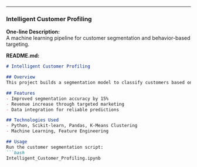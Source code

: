 ---

### **Intelligent Customer Profiling**  
**One-line Description:**  
A machine learning pipeline for customer segmentation and behavior-based targeting.  

**README.md:**  
```markdown
# Intelligent Customer Profiling

## Overview
This project builds a segmentation model to classify customers based on purchasing behavior. It uses advanced feature engineering and predictive modeling.

## Features
- Improved segmentation accuracy by 15%
- Revenue increase through targeted marketing
- Data integration for reliable predictions

## Technologies Used
- Python, Scikit-learn, Pandas, K-Means Clustering
- Machine Learning, Feature Engineering

## Usage
Run the customer segmentation script:
```bash
Intelligent_Customer_Profiling.ipynb
